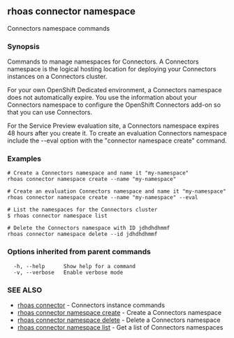 ## rhoas connector namespace

Connectors namespace commands

### Synopsis

Commands to manage namespaces for Connectors. A Connectors namespace is the logical hosting location for deploying your Connectors instances on a Connectors cluster.

For your own OpenShift Dedicated environment, a Connectors namespace does not automatically expire. You use the information about your Connectors namespace to configure the OpenShift Connectors add-on so that you can use Connectors.

For the Service Preview evaluation site, a Connectors namespace expires 48 hours after you create it. To create an evaluation Connectors namespace include the --eval option with the "connector namespace create" command.


### Examples

```
# Create a Connectors namespace and name it "my-namespace"
rhoas connector namespace create --name "my-namespace"

# Create an evaluation Connectors namespace and name it "my-namespace"
rhoas connector namespace create --name "my-namespace" --eval

# List the namespaces for the Connectors cluster
$ rhoas connector namespace list

# Delete the Connectors namespace with ID jdhdhdhmmf
rhoas connector namespace delete --id jdhdhdhmmf

```

### Options inherited from parent commands

```
  -h, --help      Show help for a command
  -v, --verbose   Enable verbose mode
```

### SEE ALSO

* [rhoas connector](rhoas_connector.md)	 - Connectors instance commands
* [rhoas connector namespace create](rhoas_connector_namespace_create.md)	 - Create a Connectors namespace
* [rhoas connector namespace delete](rhoas_connector_namespace_delete.md)	 - Delete a Connectors namespace
* [rhoas connector namespace list](rhoas_connector_namespace_list.md)	 - Get a list of Connectors namespaces

